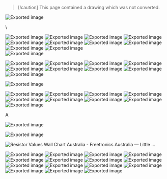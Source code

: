 > [!caution] This page contained a drawing which was not converted.   

![Exported image](Exported%20image%2020240415112726-0.png)

\

![Exported image](Exported%20image%2020240415112726-1.png) ![Exported image](Exported%20image%2020240415112726-2.png) ![Exported image](Exported%20image%2020240415112726-3.png) ![Exported image](Exported%20image%2020240415112726-4.png) ![Exported image](Exported%20image%2020240415112726-5.png) ![Exported image](Exported%20image%2020240415112726-6.png) ![Exported image](Exported%20image%2020240415112726-7.png) ![Exported image](Exported%20image%2020240415112726-8.png) ![Exported image](Exported%20image%2020240415112726-9.png)
 ![Exported image](Exported%20image%2020240415112726-10.png)  
![Exported image](Exported%20image%2020240415112726-11.png)

![Exported image](Exported%20image%2020240415112726-12.png) ![Exported image](Exported%20image%2020240415112726-13.png) ![Exported image](Exported%20image%2020240415112726-14.png) ![Exported image](Exported%20image%2020240415112726-15.png) ![Exported image](Exported%20image%2020240415112726-16.png) ![Exported image](Exported%20image%2020240415112726-17.png) ![Exported image](Exported%20image%2020240415112726-18.png) ![Exported image](Exported%20image%2020240415112726-19.png) ![Exported image](Exported%20image%2020240415112726-20.png)

![Exported image](Exported%20image%2020240415112726-21.png)  

![Exported image](Exported%20image%2020240415112726-22.png) ![Exported image](Exported%20image%2020240415112726-23.png) ![Exported image](Exported%20image%2020240415112726-24.png) ![Exported image](Exported%20image%2020240415112726-25.png) ![Exported image](Exported%20image%2020240415112726-26.png) ![Exported image](Exported%20image%2020240415112726-27.png) ![Exported image](Exported%20image%2020240415112726-28.png) ![Exported image](Exported%20image%2020240415112726-29.png) ![Exported image](Exported%20image%2020240415112726-30.png)

A

![Exported image](Exported%20image%2020240415112726-31.png)

![Exported image](Exported%20image%2020240415112726-32.png)

![Resistor Values Wall Chart Australia - Freetronics Australia — Little ...](Exported%20image%2020240415112726-33.jpeg)  

![Exported image](Exported%20image%2020240415112726-34.png) ![Exported image](Exported%20image%2020240415112726-35.png) ![Exported image](Exported%20image%2020240415112726-36.png) ![Exported image](Exported%20image%2020240415112726-37.png) ![Exported image](Exported%20image%2020240415112726-38.png) ![Exported image](Exported%20image%2020240415112726-39.png) ![Exported image](Exported%20image%2020240415112726-40.png) ![Exported image](Exported%20image%2020240415112726-41.png) ![Exported image](Exported%20image%2020240415112726-42.png) ![Exported image](Exported%20image%2020240415112726-43.png) ![Exported image](Exported%20image%2020240415112726-44.png) ![Exported image](Exported%20image%2020240415112726-45.png) ![Exported image](Exported%20image%2020240415112726-46.png) ![Exported image](Exported%20image%2020240415112726-47.png) ![Exported image](Exported%20image%2020240415112726-48.png)